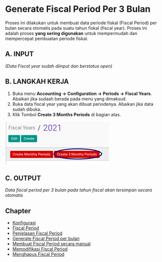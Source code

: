 # Generate Fiscal Period Per 3 Bulan

Proses ini dilakukan untuk membuat data periode fiskal (Fiscal Period) per bulan secara otomatis pada suatu tahun fiskal (fiscal year).
Proses ini adalah proses **yang sering digunakan** untuk mempermudah dan mempercepat pembuatan periode fiskal.

## A. INPUT

*(Data Fiscal year sudah diinput dan berstatus open)*

## B. LANGKAH KERJA

1. Buka menu **Accounting -> Configuration -> Periods -> Fiscal Years**. Abaikan jika sudaah berada pada menu yang dimaksud.
2. Buka data fiscal year yang akan dibuat periodenya. Abaikan jika data sudah dibuka.
3. Klik Tombol **Create 3 Months Periods** di bagian atas.

![](../../img/fiscal-period/tombol-3monthly.png)

## C. OUTPUT

*Data fiscal period per 3 bulan pada tahun fiscal akan tersimpan secara otomatis*

## Chapter
- [Konfigurasi](../../konfigurasi.md)
- [Fiscal Period](../fiscal-period.md)
- [Penjelasan Fiscal Period](penjelasan.md)
- [Generate Fiscal Period per bulan](generate-monthly.md)
- [Membuat Fiscal Period secara manual](membuat.md)
- [Memodifikasi Fiscal Period](memodifikasi.md)
- [Menghapus Fiscal Period](menghapus.md)
